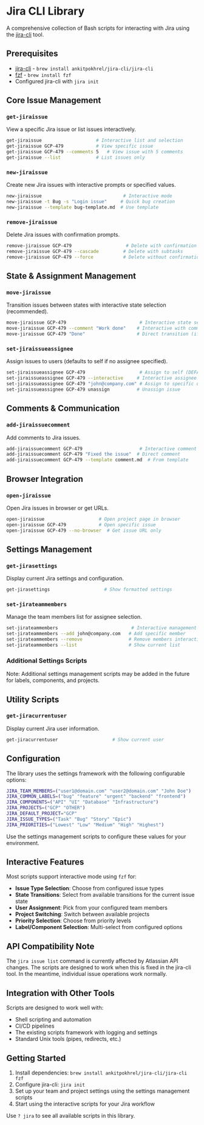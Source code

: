 # Jira CLI Library

A comprehensive collection of Bash scripts for interacting with Jira using the [jira-cli](https://github.com/ankitpokhrel/jira-cli) tool.

## Prerequisites

-   [jira-cli](https://github.com/ankitpokhrel/jira-cli) - `brew install ankitpokhrel/jira-cli/jira-cli`
-   [fzf](https://github.com/junegunn/fzf) - `brew install fzf`
-   Configured jira-cli with `jira init`

## Core Issue Management

### `get-jiraissue`

View a specific Jira issue or list issues interactively.

```bash
get-jiraissue                    # Interactive list and selection
get-jiraissue GCP-479            # View specific issue
get-jiraissue GCP-479 --comments 5   # View issue with 5 comments
get-jiraissue --list             # List issues only
```

### `new-jiraissue`

Create new Jira issues with interactive prompts or specified values.

```bash
new-jiraissue                              # Interactive mode
new-jiraissue -t Bug -s "Login issue"     # Quick bug creation
new-jiraissue --template bug-template.md  # Use template
```


### `remove-jiraissue`

Delete Jira issues with confirmation prompts.

```bash
remove-jiraissue GCP-479                    # Delete with confirmation
remove-jiraissue GCP-479 --cascade         # Delete with subtasks
remove-jiraissue GCP-479 --force           # Delete without confirmation
```

## State & Assignment Management

### `move-jiraissue`

Transition issues between states with interactive state selection (recommended).

```bash
move-jiraissue GCP-479                           # Interactive state selection (RECOMMENDED)
move-jiraissue GCP-479 --comment "Work done"    # Interactive with comment
move-jiraissue GCP-479 "Done"                   # Direct transition (if you know exact state name)
```

### `set-jiraissueassignee`

Assign issues to users (defaults to self if no assignee specified).

```bash
set-jiraissueassignee GCP-479                    # Assign to self (DEFAULT)
set-jiraissueassignee GCP-479 --interactive     # Interactive assignee selection
set-jiraissueassignee GCP-479 "john@company.com" # Assign to specific user
set-jiraissueassignee GCP-479 unassign          # Unassign issue
```

## Comments & Communication

### `add-jiraissuecomment`

Add comments to Jira issues.

```bash
add-jiraissuecomment GCP-479                     # Interactive comment
add-jiraissuecomment GCP-479 "Fixed the issue"  # Direct comment
add-jiraissuecomment GCP-479 --template comment.md  # From template
```

## Browser Integration

### `open-jiraissue`

Open Jira issues in browser or get URLs.

```bash
open-jiraissue                    # Open project page in browser
open-jiraissue GCP-479            # Open specific issue
open-jiraissue GCP-479 --no-browser  # Get issue URL only
```

## Settings Management

### `get-jirasettings`

Display current Jira settings and configuration.

```bash
get-jirasettings                    # Show formatted settings
```

### `set-jirateammembers`

Manage the team members list for assignee selection.

```bash
set-jirateammembers                           # Interactive management
set-jirateammembers --add john@company.com   # Add specific member
set-jirateammembers --remove                 # Remove members interactively
set-jirateammembers --list                   # Show current list
```

### Additional Settings Scripts

Note: Additional settings management scripts may be added in the future for labels, components, and projects.

## Utility Scripts

### `get-jiracurrentuser`

Display current Jira user information.

```bash
get-jiracurrentuser                    # Show current user
```

## Configuration

The library uses the settings framework with the following configurable options:

```bash
JIRA_TEAM_MEMBERS=("user1@domain.com" "user2@domain.com" "John Doe")
JIRA_COMMON_LABELS=("bug" "feature" "urgent" "backend" "frontend")
JIRA_COMPONENTS=("API" "UI" "Database" "Infrastructure")
JIRA_PROJECTS=("GCP" "OTHER")
JIRA_DEFAULT_PROJECT="GCP"
JIRA_ISSUE_TYPES=("Task" "Bug" "Story" "Epic")
JIRA_PRIORITIES=("Lowest" "Low" "Medium" "High" "Highest")
```

Use the settings management scripts to configure these values for your environment.

## Interactive Features

Most scripts support interactive mode using `fzf` for:

-   **Issue Type Selection**: Choose from configured issue types
-   **State Transitions**: Select from available transitions for the current issue state
-   **User Assignment**: Pick from your configured team members
-   **Project Switching**: Switch between available projects
-   **Priority Selection**: Choose from priority levels
-   **Label/Component Selection**: Multi-select from configured options

## API Compatibility Note

The `jira issue list` command is currently affected by Atlassian API changes. The scripts are designed to work when this is fixed in the jira-cli tool. In the meantime, individual issue operations work normally.

## Integration with Other Tools

Scripts are designed to work well with:

-   Shell scripting and automation
-   CI/CD pipelines
-   The existing scripts framework with logging and settings
-   Standard Unix tools (pipes, redirects, etc.)

## Getting Started

1.  Install dependencies: `brew install ankitpokhrel/jira-cli/jira-cli fzf`
2.  Configure jira-cli: `jira init`
3.  Set up your team and project settings using the settings management scripts
4.  Start using the interactive scripts for your Jira workflow

Use `? jira` to see all available scripts in this library.